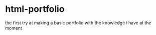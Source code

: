 # html-portfolio
the first try at making a basic portfolio with the knowledge i have at the moment 
